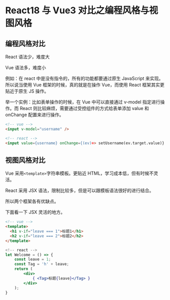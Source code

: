 # React18 与 Vue3 对比之编程风格与视图风格

## 编程风格对比

React 语法少，难度大

Vue 语法多，难度小

例如：在 react 中是没有指令的，所有的功能都要通过原生 JavaScript 来实现。所以说当使用 Vue 框架的时候，真的就是在操作 Vue，而使用 React 框架其实更贴近于原生 JS 操作。

举一个实例：比如表单操作的时候，在 Vue 中可以直接通过 v-model 指定进行操作。而 React 则比较麻烦，需要通过受控组件的方式给表单添加 value 和 onChange 配置来进行操作。

```html
<!-- vue -->
<input v-model="username" />
```

```html
<!-- react -->
<input value={username} onChange={(ev)=> setUsername(ev.target.value)} />
```

## 视图风格对比

Vue 采用`<template>`字符串模板。更贴近 HTML，学习成本低，但有时候不灵活。

React 采用 JSX 语法，限制比较多，但是可以跟模板语法很好的进行结合。

所以两个框架各有优缺点。

下面看一下 JSX 灵活的地方。

```html
<!-- vue -->
<template>
  <h1 v-if="leave === 1">标题1</h1>
  <h2 v-if="leave === 2">标题2</h2>
</template>
```

```jsx
<!-- react -->
let Welcome = () => {
    const leave = 1;
    const Tag = 'h' + leave;
    return (
    	<div>
        	{ <Tag>标题{leave}</Tag> }
        </div>
    );
}
```
